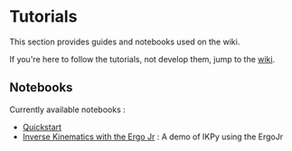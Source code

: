 # Tutorials

This section provides guides and notebooks used on the wiki.

If you're here to follow the tutorials, not develop them, jump to the [wiki](https://github.com/Phylliade/ikpy/wiki).

## Notebooks
Currently available notebooks : 
* [Quickstart](https://github.com/Phylliade/ikpy/blob/dev/tutorials/ikpy/Quickstart.ipynb)
* [Inverse Kinematics with the Ergo Jr](https://github.com/Phylliade/ikpy/blob/dev/tutorials/ikpy/Inverse%20Kinematics%20with%20ErgoJr.ipynb) : A demo of IKPy using the ErgoJr
